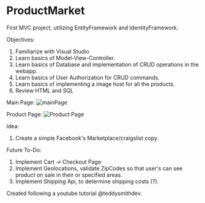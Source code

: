 # ProductMarket
First MVC project, utilizing EntityFramework and IdentityFramework. 

Objectives: 
1) Familiarize with Visual Studio
2) Learn basics of Model-View-Controller.
3) Learn basics of Database and implementation of CRUD operations in the webapp.
4) Learn basics of User Authorization for CRUD commands.
5) Learn basics of implementing a image host for all the products. 
4) Review HTML and SQL

   
Main Page:
![mainPage](https://github.com/kstodu2/ProductMarket/assets/83611423/68b2eb59-74d2-471b-8452-1056bdf9d1c2)




Product Page:
![Product Page](https://github.com/kstodu2/ProductMarket/assets/83611423/f1fd6287-7511-4768-afed-d984956c7894)

Idea:
1) Create a simple Facebook's Marketplace/craigslist copy.

Future To-Do:
1) Implement Cart -> Checkout Page
2) Implement Geolocations, validate ZipCodes so that user's can see product on sale in their or specified areas.
3) Implement Shipping Api, to determine shipping costs (?).


   
Created following a youtube tutorial @teddysmithdev.
